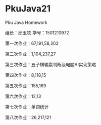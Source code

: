 # PkuJava21
Pku Java Homework
<html>
<p>组长：邱玉钦  学号：1501210972</p>
<p>第一次作业：67,191,58,202</p>
<p>第二次作业：1,104,237,27</p>
<p>第三次作业：五子棋输赢判断及电脑AI实现策略</p>
<p>第四次作业：8,118,15</p>
<p>第五次作业：155,169</p>
<p>第六次作业：12,13</p>
<p>第七次作业：单词统计</p>
<p>第八次作业：26,217,121</p>
</html>
